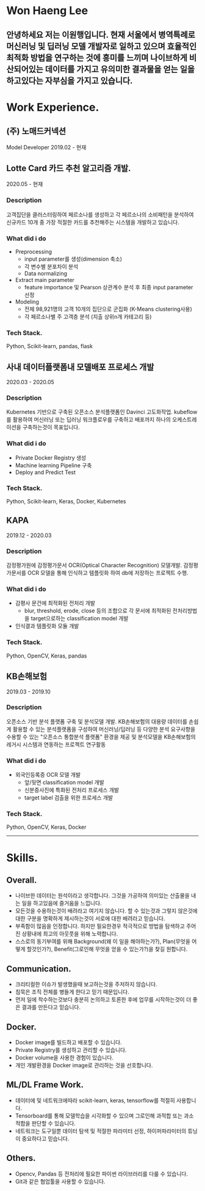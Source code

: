 
# Won Haeng Lee
## 안녕하세요 저는 이원행입니다. 현재 서울에서 병역특례로 머신러닝 및 딥러닝 모델 개발자로 일하고 있으며 효율적인 최적화 방법을 연구하는 것에 흥미를 느끼며 나이브하게 비산되어있는 데이터를 가지고 유의미한 결과물을 얻는 일을 하고있다는 자부심을 가지고 있습니다.

# Work Experience.

## (주) 노매드커넥션
Model Developer
2019.02 - 현재

## Lotte Card 카드 추천 알고리즘 개발.
2020.05 - 현재

### Description
고객집단을 클러스터링하여 페르소나를 생성하고 각 페르소나의 소비패턴을 분석하여 신규카드 10개 중 가장 적절한 카드를 추천해주는 시스템을 개발하고 있습니다.

### What did i do
* Preprocessing
  * input parameter를 생성(dimension 축소)
  * 각 변수별 분포차이 분석
  * Data normalizing
* Extract main parameter
  * feature importance 및 Pearson 상관계수 분석 후 최종 input parameter 선정
* Modeling
  * 전체 98,921명의 고객 10개의 집단으로 군집화 (K-Means clustering사용)
  * 각 페르소나별 주 고객층 분석 (지출 상위n개 카테고리 등)
  
### Tech Stack.
Python, Scikit-learn, pandas, flask

## 사내 데이터플랫폼내 모델배포 프로세스 개발
2020.03 - 2020.05

### Description
Kubernetes 기반으로 구축된 오픈소스 분석플랫폼인 Davinci 고도화작업.
kubeflow를 활용하여 머신러닝 또는 딥러닝 워크플로우를 구축하고 배포까지 하나의 오케스트레이션을 구축하는것이 목표입니다.

### What did i do
* Private Docker Registry 생성
* Machine learning Pipeline 구축
* Deploy and Predict Test

### Tech Stack.
Python, Scikit-learn, Keras, Docker, Kubernetes

## KAPA
2019.12 - 2020.03

### Description
감정평가원에 감정평가문서 OCR(Optical Character Recognition) 모델개발.
감정평가문서를 OCR 모델을 통해 인식하고 템플릿화 하여 db에 저장하는 프로젝트 수행.

### What did i do
* 감평사 문건에 최적화된 전처리 개발
  * blur, threshold, erode, close 등의 조합으로 각 문서에 최적화된 전처리방법을 target으로하는 classification model 개발
* 인식결과 템플릿화 모듈 개발
  
### Tech Stack.
Python, OpenCV, Keras, pandas

## KB손해보험
2019.03 - 2019.10

### Description
오픈소스 기반 분석 플랫폼 구축 및 분석모델 개발.
KB손해보험의 대용량 데이터를 손쉽게 활용할 수 있는 분석플랫폼을 구성하여 머신러닝/딥러닝 등 다양한 분석 요구사항을 수용할 수 있는 "오픈소스 통합분석 플랫폼" 환경을 제공 및 분석모델을 KB손해보험의 레거시 시스템과 연동하는 프로젝트 연구활동

### What did i do
* 외국인등록증 OCR 모델 개발
  * 앞/뒷면 classification model 개발
  * 신분증사진에 특화된 전처리 프로세스 개발
  * target label 검출을 위한 프로세스 개발
  
### Tech Stack.
Python, OpenCV, Keras, Docker
- - -

# Skills.

## Overall.
* 나이브한 데이터는 원석이라고 생각합니다. 그것을 가공하여 의미있는 산출물을 내는 일을 하고있음에 즐거움을 느낍니다.
* 모든것을 수용하는것이 배려라고 여기지 않습니다. 할 수 있는것과 그렇지 않은것에 대한 구분을 명확하게 제시하는것이 서로에 대한 배려라고 믿습니다.
* 부족함이 많음을 인정합니다. 하지만 필요한경우 적극적으로 방법을 탐색하고 주어진 상황내에 최고의 아웃풋을 위해 노력합니다.
* 스스로의 동기부여를 위해 Background(왜 이 일을 해야하는가?), Plan(무엇을 어떻게 할것인가?), Benefit(그로인해 무엇을 얻을 수 있는가?)을 찾길 원합니다.

## Communication.
* 크리티컬한 이슈가 발생했을때 보고하는것을 주저하지 않습니다.
* 침묵은 조직 전체를 병들게 한다고 믿기 때문입니다.
* 먼저 일에 착수하는것보다 충분히 논의하고 토론한 후에 업무를 시작하는것이 더 좋은 결과를 만든다고 믿습니다.

## Docker.
* Docker image를 빌드하고 배포할 수 있습니다.
* Private Registry를 생성하고 관리할 수 있습니다.
* Docker volume을 사용한 경험이 있습니다.
* 개인 개발환경을 Docker image로 관리하는 것을 선호합니다.

## ML/DL Frame Work.
* 데이터에 및 네트워크에따라 scikit-learn, keras, tensorflow를 적절히 사용합니다.
* Tensorboard를 통해 모델학습을 시각화할 수 있으며 그로인해 과적합 또는 과소적합을 판단할 수 있습니다.
* 네트워크는 도구일뿐 데이터 탐색 및 적절한 파라미터 선정, 하이퍼파라미터의 튜닝이 중요하다고 믿습니다.

## Others.
* Opencv, Pandas 등 전처리에 필요한 파이썬 라이브러리를 다룰 수 있습니다.
* Git과 같은 협업툴을 사용할 수 있습니다.


```python

```
